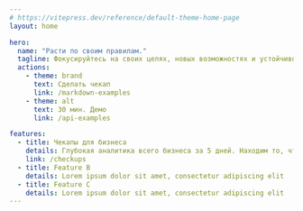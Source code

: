 ```yaml
---
# https://vitepress.dev/reference/default-theme-home-page
layout: home

hero:
  name: "Расти по своим правилам."
  tagline: Фокусируйтесь на своих целях, новых возможностях и устойчивом росте без контроля
  actions:
    - theme: brand
      text: Сделать чекап
      link: /markdown-examples
    - theme: alt
      text: 30 мин. Демо
      link: /api-examples

features:
  - title: Чекапы для бизнеса
    details: Глубокая аналитика всего бизнеса за 5 дней. Находим то, что другие упускают.
    link: /checkups
  - title: Feature B
    details: Lorem ipsum dolor sit amet, consectetur adipiscing elit
  - title: Feature C
    details: Lorem ipsum dolor sit amet, consectetur adipiscing elit
---
```


